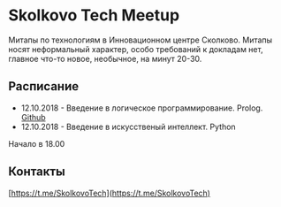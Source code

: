 # Skolkovo Tech Meetup

Митапы по технологиям в Инновационном центре Сколково. Митапы носят неформальный характер, особо требований к докладам нет, главное что-то новое, необычное, на минут 20-30.

## Расписание

- 12.10.2018 - Введение в логическое программирование. Prolog. [Github](https://github.com/SkolkovoTech/logic-programming-meetup-1)
- 12.10.2018 - Введение в искусственый интеллект. Python

Начало в 18.00

## Контакты
[https://t.me/SkolkovoTech](https://t.me/SkolkovoTech)
